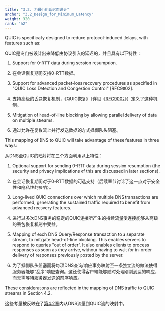 ```yaml
---
title: "3.2. 为最小化延迟而设计"
anchor: "3.2_Design_for_Minimum_Latency"
weight: 320
rank: "h2"
---
```


QUIC is specifically designed to reduce protocol-induced delays, with features such as:

QUIC是专门被设计出来降低由协议引入的延迟的，并且具有以下特性：

1. Support for 0-RTT data during session resumption.

1. 在会话恢复期间支持0-RTT数据。

2. Support for advanced packet-loss recovery procedures as specified in "QUIC Loss Detection and Congestion Control" [RFC9002].

2. 支持高级的丢包恢复机制，《QUIC恢复》（详见《[RFC9002]()》）定义了这种机制。

3. Mitigation of head-of-line blocking by allowing parallel delivery of data on multiple streams.

3. 通过允许在复数流上并行发送数据的方式抵御队头阻塞。

This mapping of DNS to QUIC will take advantage of these features in three ways:

从DNS至QUIC的映射将在三个方面利用以上特性：

1. Optional support for sending 0-RTT data during session resumption (the security and privacy implications of this are discussed in later sections).

1. 在会话恢复期间对于0-RTT数据的可选支持（后续章节讨论了这一点对于安全性和隐私性的影响）。

2. Long-lived QUIC connections over which multiple DNS transactions are performed, generating the sustained traffic required to benefit from advanced recovery features.

2. 进行过多次DNS事务的稳定的QUIC连接所产生的持续流量使连接能够从高级的丢包恢复机制中受益。

3. Mapping of each DNS Query/Response transaction to a separate stream, to mitigate head-of-line blocking. This enables servers to respond to queries "out of order". It also enables clients to process responses as soon as they arrive, without having to wait for in-order delivery of responses previously posted by the server.

3. 为了抵御队头阻塞而将每项DNS查询/响应事务映射至一条独立流的做法使得服务器能够“乱序”响应查询。这还使得客户端能够随时处理刚刚到达的响应，而无需等待服务器发送的前序响应。

These considerations are reflected in the mapping of DNS traffic to QUIC streams in Section 4.2.

这些考量被反映在了[第4.2章]()内从DNS流量到QUIC流的映射中。
